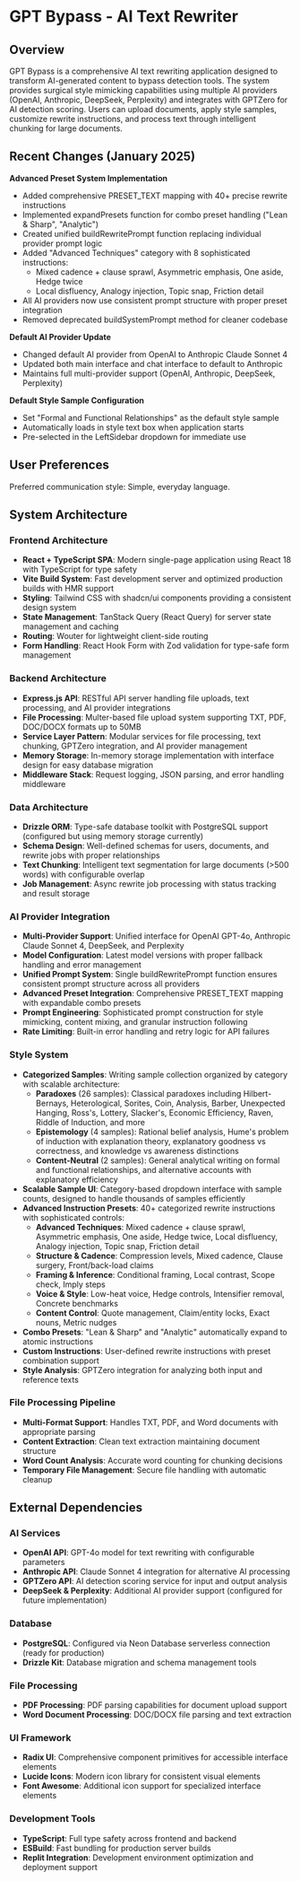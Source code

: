 # GPT Bypass - AI Text Rewriter

## Overview

GPT Bypass is a comprehensive AI text rewriting application designed to transform AI-generated content to bypass detection tools. The system provides surgical style mimicking capabilities using multiple AI providers (OpenAI, Anthropic, DeepSeek, Perplexity) and integrates with GPTZero for AI detection scoring. Users can upload documents, apply style samples, customize rewrite instructions, and process text through intelligent chunking for large documents.

## Recent Changes (January 2025)

**Advanced Preset System Implementation**
- Added comprehensive PRESET_TEXT mapping with 40+ precise rewrite instructions
- Implemented expandPresets function for combo preset handling ("Lean & Sharp", "Analytic")
- Created unified buildRewritePrompt function replacing individual provider prompt logic
- Added "Advanced Techniques" category with 8 sophisticated instructions:
  - Mixed cadence + clause sprawl, Asymmetric emphasis, One aside, Hedge twice
  - Local disfluency, Analogy injection, Topic snap, Friction detail
- All AI providers now use consistent prompt structure with proper preset integration
- Removed deprecated buildSystemPrompt method for cleaner codebase

**Default AI Provider Update**
- Changed default AI provider from OpenAI to Anthropic Claude Sonnet 4
- Updated both main interface and chat interface to default to Anthropic
- Maintains full multi-provider support (OpenAI, Anthropic, DeepSeek, Perplexity)

**Default Style Sample Configuration**
- Set "Formal and Functional Relationships" as the default style sample
- Automatically loads in style text box when application starts
- Pre-selected in the LeftSidebar dropdown for immediate use

## User Preferences

Preferred communication style: Simple, everyday language.

## System Architecture

### Frontend Architecture
- **React + TypeScript SPA**: Modern single-page application using React 18 with TypeScript for type safety
- **Vite Build System**: Fast development server and optimized production builds with HMR support
- **Styling**: Tailwind CSS with shadcn/ui components providing a consistent design system
- **State Management**: TanStack Query (React Query) for server state management and caching
- **Routing**: Wouter for lightweight client-side routing
- **Form Handling**: React Hook Form with Zod validation for type-safe form management

### Backend Architecture
- **Express.js API**: RESTful API server handling file uploads, text processing, and AI provider integrations
- **File Processing**: Multer-based file upload system supporting TXT, PDF, DOC/DOCX formats up to 50MB
- **Service Layer Pattern**: Modular services for file processing, text chunking, GPTZero integration, and AI provider management
- **Memory Storage**: In-memory storage implementation with interface design for easy database migration
- **Middleware Stack**: Request logging, JSON parsing, and error handling middleware

### Data Architecture
- **Drizzle ORM**: Type-safe database toolkit with PostgreSQL support (configured but using memory storage currently)
- **Schema Design**: Well-defined schemas for users, documents, and rewrite jobs with proper relationships
- **Text Chunking**: Intelligent text segmentation for large documents (>500 words) with configurable overlap
- **Job Management**: Async rewrite job processing with status tracking and result storage

### AI Provider Integration
- **Multi-Provider Support**: Unified interface for OpenAI GPT-4o, Anthropic Claude Sonnet 4, DeepSeek, and Perplexity
- **Model Configuration**: Latest model versions with proper fallback handling and error management  
- **Unified Prompt System**: Single buildRewritePrompt function ensures consistent prompt structure across all providers
- **Advanced Preset Integration**: Comprehensive PRESET_TEXT mapping with expandable combo presets
- **Prompt Engineering**: Sophisticated prompt construction for style mimicking, content mixing, and granular instruction following
- **Rate Limiting**: Built-in error handling and retry logic for API failures

### Style System
- **Categorized Samples**: Writing sample collection organized by category with scalable architecture:
  - **Paradoxes** (26 samples): Classical paradoxes including Hilbert-Bernays, Heterological, Sorites, Coin, Analysis, Barber, Unexpected Hanging, Ross's, Lottery, Slacker's, Economic Efficiency, Raven, Riddle of Induction, and more
  - **Epistemology** (4 samples): Rational belief analysis, Hume's problem of induction with explanation theory, explanatory goodness vs correctness, and knowledge vs awareness distinctions
  - **Content-Neutral** (2 samples): General analytical writing on formal and functional relationships, and alternative accounts with explanatory efficiency
- **Scalable Sample UI**: Category-based dropdown interface with sample counts, designed to handle thousands of samples efficiently
- **Advanced Instruction Presets**: 40+ categorized rewrite instructions with sophisticated controls:
  - **Advanced Techniques**: Mixed cadence + clause sprawl, Asymmetric emphasis, One aside, Hedge twice, Local disfluency, Analogy injection, Topic snap, Friction detail
  - **Structure & Cadence**: Compression levels, Mixed cadence, Clause surgery, Front/back-load claims
  - **Framing & Inference**: Conditional framing, Local contrast, Scope check, Imply steps
  - **Voice & Style**: Low-heat voice, Hedge controls, Intensifier removal, Concrete benchmarks
  - **Content Control**: Quote management, Claim/entity locks, Exact nouns, Metric nudges
- **Combo Presets**: "Lean & Sharp" and "Analytic" automatically expand to atomic instructions
- **Custom Instructions**: User-defined rewrite instructions with preset combination support
- **Style Analysis**: GPTZero integration for analyzing both input and reference texts

### File Processing Pipeline
- **Multi-Format Support**: Handles TXT, PDF, and Word documents with appropriate parsing
- **Content Extraction**: Clean text extraction maintaining document structure
- **Word Count Analysis**: Accurate word counting for chunking decisions
- **Temporary File Management**: Secure file handling with automatic cleanup

## External Dependencies

### AI Services
- **OpenAI API**: GPT-4o model for text rewriting with configurable parameters
- **Anthropic API**: Claude Sonnet 4 integration for alternative AI processing
- **GPTZero API**: AI detection scoring service for input and output analysis
- **DeepSeek & Perplexity**: Additional AI provider support (configured for future implementation)

### Database
- **PostgreSQL**: Configured via Neon Database serverless connection (ready for production)
- **Drizzle Kit**: Database migration and schema management tools

### File Processing
- **PDF Processing**: PDF parsing capabilities for document upload support
- **Word Document Processing**: DOC/DOCX file parsing and text extraction

### UI Framework
- **Radix UI**: Comprehensive component primitives for accessible interface elements
- **Lucide Icons**: Modern icon library for consistent visual elements
- **Font Awesome**: Additional icon support for specialized interface elements

### Development Tools
- **TypeScript**: Full type safety across frontend and backend
- **ESBuild**: Fast bundling for production server builds
- **Replit Integration**: Development environment optimization and deployment support